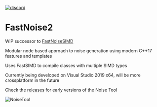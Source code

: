 [![discord](https://img.shields.io/discord/703636892901441577?style=flat-square&logo=discord "Discord")](https://discord.gg/SHVaVfV)

# FastNoise2

WIP successor to [FastNoiseSIMD](https://github.com/Auburn/FastNoiseSIMD)

Modular node based approach to noise generation using modern C++17 features and templates

Uses FastSIMD to compile classes with multiple SIMD types

Currently being developed on Visual Studio 2019 x64, will be more crossplatform in the future

Check the [releases](https://github.com/Auburns/FastNoise2/releases) for early versions of the Noise Tool

![NoiseTool](https://user-images.githubusercontent.com/1349548/84082690-31196780-a9d8-11ea-8db7-168e27599f90.png)
